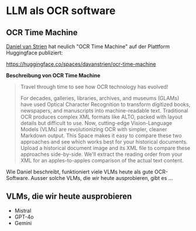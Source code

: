 # LLM als OCR software



## OCR Time Machine

[Daniel van Strien](https://danielvanstrien.xyz/) hat neulich "OCR Time Machine" auf der Plattform Huggingface publiziert:

https://huggingface.co/spaces/davanstrien/ocr-time-machine

__Beschreibung von OCR Time Machine__
>Travel through time to see how OCR technology has evolved!
>
>For decades, galleries, libraries, archives, and museums (GLAMs) have used Optical Character Recognition to transform digitized books, newspapers, and manuscripts into machine-readable text. Traditional OCR produces complex XML formats like ALTO, packed with layout details but difficult to use. Now, cutting-edge Vision-Language Models (VLMs) are revolutionizing OCR with simpler, cleaner Markdown output. This Space makes it easy to compare these two approaches and see which works best for your historical documents. Upload a historical document image and its XML file to compare these approaches side-by-side. We'll extract the reading order from your XML for an apples-to-apples comparison of the actual text content.

Wie Daniel beschreibt, funktioniert viele VLMs heute als gute OCR-Software.
Ausser solche VLMs, die wir heute ausprobieren, gibt es ...


## VLMs, die wir heute ausprobieren

- Mistral
- GPT-4o
- Gemini


